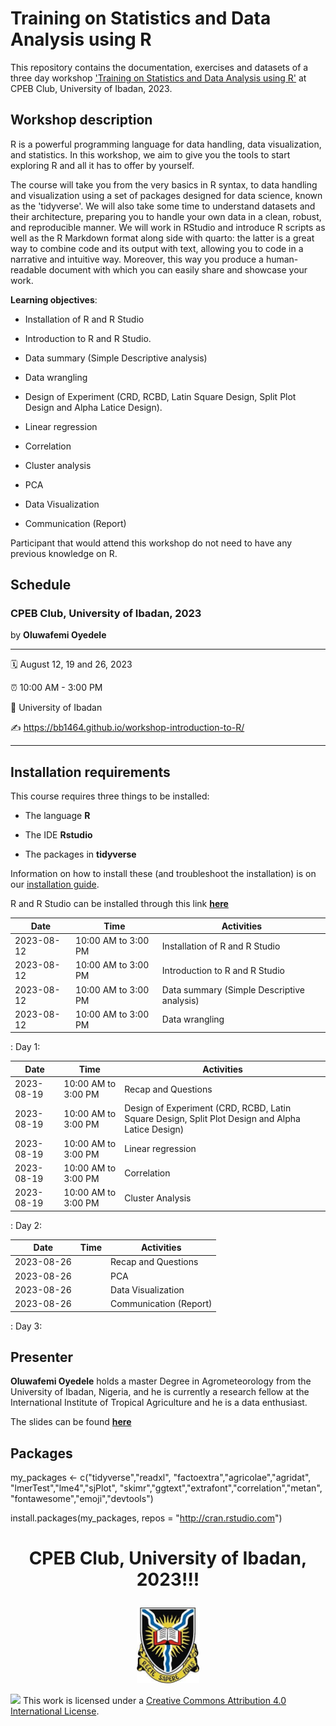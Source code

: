 # Training on Statistics and Data Analysis using R

This repository contains the documentation, exercises and datasets of a
three day workshop ['Training on Statistics and Data Analysis using
R'](https://bb1464.github.io/workshop-introduction-to-R/) at CPEB Club,
University of Ibadan, 2023.

## Workshop description

R is a powerful programming language for data handling, data
visualization, and statistics. In this workshop, we aim to give you the
tools to start exploring R and all it has to offer by yourself.

The course will take you from the very basics in R syntax, to data
handling and visualization using a set of packages designed for data
science, known as the 'tidyverse'. We will also take some time to
understand datasets and their architecture, preparing you to handle your
own data in a clean, robust, and reproducible manner. We will work in
RStudio and introduce R scripts as well as the R Markdown format along
side with quarto: the latter is a great way to combine code and its
output with text, allowing you to code in a narrative and intuitive way.
Moreover, this way you produce a human-readable document with which you
can easily share and showcase your work.

**Learning objectives**:

-   Installation of R and R Studio

-   Introduction to R and R Studio.

-   Data summary (Simple Descriptive analysis)

-   Data wrangling

-   Design of Experiment (CRD, RCBD, Latin Square Design, Split Plot
    Design and Alpha Latice Design).

-   Linear regression

-   Correlation

-   Cluster analysis

-   PCA

-   Data Visualization

-   Communication (Report)

Participant that would attend this workshop do not need to have any
previous knowledge on R.

## Schedule

### CPEB Club, University of Ibadan, 2023

by **Oluwafemi Oyedele**

------------------------------------------------------------------------

:spiral_calendar: August 12, 19 and 26, 2023

:alarm_clock: 10:00 AM - 3:00 PM

:hotel: University of Ibadan

:writing_hand: <https://bb1464.github.io/workshop-introduction-to-R/>

------------------------------------------------------------------------

## Installation requirements

This course requires three things to be installed:

- The language **R**

- The IDE **Rstudio**

- The packages in **tidyverse**

Information on how to install these (and troubleshoot the installation)
is on our [installation guide](installation.md).

R and R Studio can be installed through this link
[**here**](https://posit.co/download/rstudio-desktop/)



| Date       | Time                | Activities                                 |
|------------|---------------------|--------------------------------------------|
| 2023-08-12 | 10:00 AM to 3:00 PM | Installation of R and R Studio             |
| 2023-08-12 | 10:00 AM to 3:00 PM | Introduction to R and R Studio             |
| 2023-08-12 | 10:00 AM to 3:00 PM | Data summary (Simple Descriptive analysis) |
| 2023-08-12 | 10:00 AM to 3:00 PM | Data wrangling                             |

: Day 1:


| Date       | Time                | Activities                                                                                       |
|------------|---------------------|--------------------------------------------------------------------------------------------------|
| 2023-08-19 | 10:00 AM to 3:00 PM | Recap and Questions                                                                              |
| 2023-08-19 | 10:00 AM to 3:00 PM | Design of Experiment (CRD, RCBD, Latin Square Design, Split Plot Design and Alpha Latice Design) |
| 2023-08-19 | 10:00 AM to 3:00 PM | Linear regression                                                                                |
| 2023-08-19 | 10:00 AM to 3:00 PM | Correlation                                                                                      |
| 2023-08-19 | 10:00 AM to 3:00 PM | Cluster Analysis                                                                                 |

: Day 2:

| Date       | Time | Activities             |
|------------|------|------------------------|
| 2023-08-26 |      | Recap and Questions    |
| 2023-08-26 |      | PCA                    |
| 2023-08-26 |      | Data Visualization     |
| 2023-08-26 |      | Communication (Report) |

: Day 3:

## Presenter

**Oluwafemi Oyedele** holds a master Degree in Agrometeorology from the
University of Ibadan, Nigeria, and he is currently a research fellow at
the International Institute of Tropical Agriculture and he is a data
enthusiast.

The slides can be found
[**here**](https://bb1464.github.io/workshop-introduction-to-R/)

## Packages

my_packages <- c("tidyverse","readxl",
"factoextra","agricolae","agridat", "lmerTest","lme4","sjPlot",
"skimr","ggtext","extrafont","correlation","metan",
"fontawesome","emoji","devtools")

install.packages(my_packages, repos = "<http://cran.rstudio.com>")

<h1 align="center">

CPEB Club, University of Ibadan, 2023!!!

</h1>

<p align="center">

<img src="https://github.com/BB1464/workshop-introduction-to-R/blob/master/img/ui.jpg" width="20%"/>

</p>

![](https://i.creativecommons.org/l/by/4.0/88x31.png) This work is
licensed under a [Creative Commons Attribution 4.0 International
License](https://creativecommons.org/licenses/by/4.0/).
